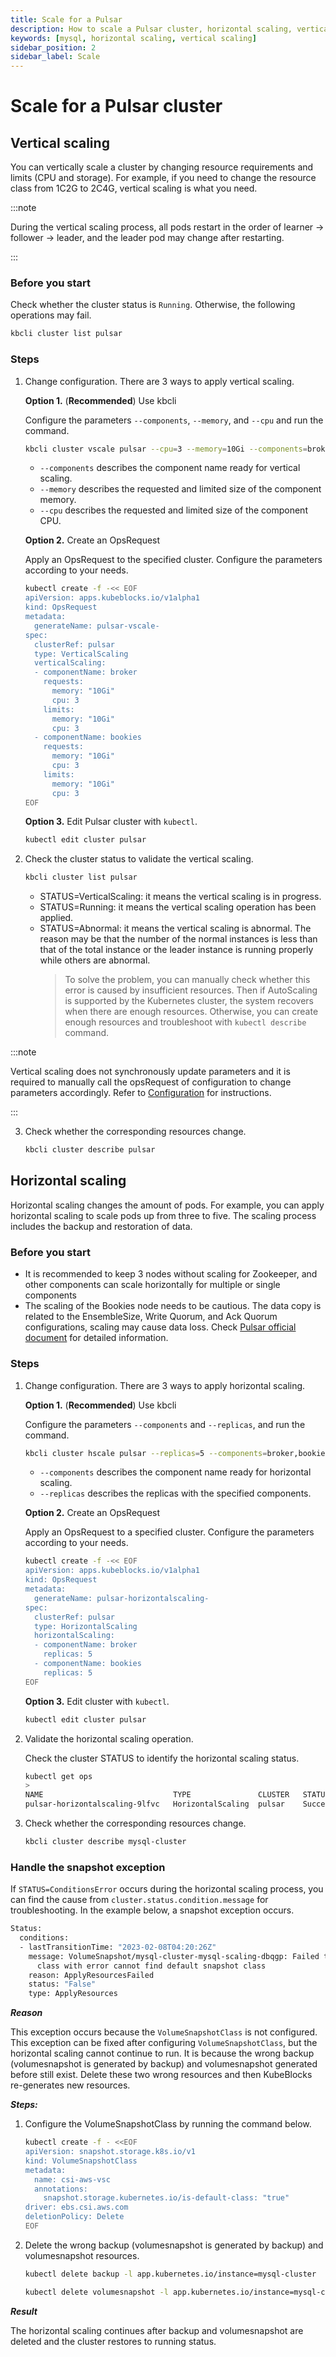 ```yaml
---
title: Scale for a Pulsar
description: How to scale a Pulsar cluster, horizontal scaling, vertical scaling
keywords: [mysql, horizontal scaling, vertical scaling]
sidebar_position: 2
sidebar_label: Scale
---
```


# Scale for a Pulsar cluster

## Vertical scaling

You can vertically scale a cluster by changing resource requirements and limits (CPU and storage). For example, if you need to change the resource class from 1C2G to 2C4G, vertical scaling is what you need.

:::note

During the vertical scaling process, all pods restart in the order of learner -> follower -> leader, and the leader pod may change after restarting.

:::

### Before you start

Check whether the cluster status is `Running`. Otherwise, the following operations may fail.

```bash
kbcli cluster list pulsar
```

### Steps

1. Change configuration. There are 3 ways to apply vertical scaling.

   **Option 1.** (**Recommended**) Use kbcli

   Configure the parameters `--components`, `--memory`, and `--cpu` and run the command.

   ```bash
   kbcli cluster vscale pulsar --cpu=3 --memory=10Gi --components=broker,bookies  
   ```

   - `--components` describes the component name ready for vertical scaling.
   - `--memory` describes the requested and limited size of the component memory.
   - `--cpu` describes the requested and limited size of the component CPU.

   **Option 2.** Create an OpsRequest
  
   Apply an OpsRequest to the specified cluster. Configure the parameters according to your needs.

   ```bash
   kubectl create -f -<< EOF
   apiVersion: apps.kubeblocks.io/v1alpha1
   kind: OpsRequest
   metadata:
     generateName: pulsar-vscale-
   spec:
     clusterRef: pulsar
     type: VerticalScaling
     verticalScaling:
     - componentName: broker
       requests:
         memory: "10Gi"
         cpu: 3
       limits:
         memory: "10Gi"
         cpu: 3
     - componentName: bookies
       requests:
         memory: "10Gi"
         cpu: 3
       limits:
         memory: "10Gi"
         cpu: 3      
   EOF
   ```
  
   **Option 3.** Edit Pulsar cluster with `kubectl`.

   ```bash
   kubectl edit cluster pulsar
   ```

2. Check the cluster status to validate the vertical scaling.

    ```bash
    kbcli cluster list pulsar
    ```

   - STATUS=VerticalScaling: it means the vertical scaling is in progress.
   - STATUS=Running: it means the vertical scaling operation has been applied.
   - STATUS=Abnormal: it means the vertical scaling is abnormal. The reason may be that the number of the normal instances is less than that of the total instance or the leader instance is running properly while others are abnormal.
     > To solve the problem, you can manually check whether this error is caused by insufficient resources. Then if AutoScaling is supported by the Kubernetes cluster, the system recovers when there are enough resources. Otherwise, you can create enough resources and troubleshoot with `kubectl describe` command.

:::note

Vertical scaling does not synchronously update parameters and it is required to manually call the opsRequest of configuration to change parameters accordingly. Refer to [Configuration](./../configuration/configuration.md) for instructions.

:::

3. Check whether the corresponding resources change.

    ```bash
    kbcli cluster describe pulsar
    ```

## Horizontal scaling

Horizontal scaling changes the amount of pods. For example, you can apply horizontal scaling to scale pods up from three to five. The scaling process includes the backup and restoration of data.

### Before you start

- It is recommended to keep 3 nodes without scaling for Zookeeper, and other components can scale horizontally for multiple or single components
- The scaling of the Bookies node needs to be cautious. The data copy is related to the EnsembleSize, Write Quorum, and Ack Quorum configurations, scaling may cause data loss. Check [Pulsar official document](https://pulsar.apahe.org/docs/3.0.x/administration-zk-bk/#decommission-bookies-cleanly) for detailed information.

### Steps

1. Change configuration. There are 3 ways to apply horizontal scaling.

   **Option 1.** (**Recommended**) Use kbcli

   Configure the parameters `--components` and `--replicas`, and run the command.

   ```bash
   kbcli cluster hscale pulsar --replicas=5 --components=broker,bookies                  Running        Jan 29,2023 14:29 UTC+0800
   ```

   - `--components` describes the component name ready for horizontal scaling.
   - `--replicas` describes the replicas with the specified components.

   **Option 2.** Create an OpsRequest

   Apply an OpsRequest to a specified cluster. Configure the parameters according to your needs.

    ```bash
    kubectl create -f -<< EOF
    apiVersion: apps.kubeblocks.io/v1alpha1
    kind: OpsRequest
    metadata:
      generateName: pulsar-horizontalscaling-
    spec:
      clusterRef: pulsar
      type: HorizontalScaling  
      horizontalScaling:
      - componentName: broker
        replicas: 5
      - componentName: bookies
        replicas: 5
    EOF
    ```

   **Option 3.** Edit cluster with `kubectl`.

   ```bash
   kubectl edit cluster pulsar
   ```
  
2. Validate the horizontal scaling operation.

   Check the cluster STATUS to identify the horizontal scaling status.

   ```bash
   kubectl get ops
   >
   NAME                             TYPE               CLUSTER   STATUS    PROGRESS   AGE
   pulsar-horizontalscaling-9lfvc   HorizontalScaling  pulsar    Succeed   3/3        8m49s
   ```

3. Check whether the corresponding resources change.

   ```bash
   kbcli cluster describe mysql-cluster
   ```

### Handle the snapshot exception

If `STATUS=ConditionsError` occurs during the horizontal scaling process, you can find the cause from `cluster.status.condition.message` for troubleshooting.
In the example below, a snapshot exception occurs.

```bash
Status:
  conditions: 
  - lastTransitionTime: "2023-02-08T04:20:26Z"
    message: VolumeSnapshot/mysql-cluster-mysql-scaling-dbqgp: Failed to set default snapshot
      class with error cannot find default snapshot class
    reason: ApplyResourcesFailed
    status: "False"
    type: ApplyResources
```

***Reason***

This exception occurs because the `VolumeSnapshotClass` is not configured. This exception can be fixed after configuring `VolumeSnapshotClass`, but the horizontal scaling cannot continue to run. It is because the wrong backup (volumesnapshot is generated by backup) and volumesnapshot generated before still exist. Delete these two wrong resources and then KubeBlocks re-generates new resources.

***Steps:***

1. Configure the VolumeSnapshotClass by running the command below.

   ```bash
   kubectl create -f - <<EOF
   apiVersion: snapshot.storage.k8s.io/v1
   kind: VolumeSnapshotClass
   metadata:
     name: csi-aws-vsc
     annotations:
       snapshot.storage.kubernetes.io/is-default-class: "true"
   driver: ebs.csi.aws.com
   deletionPolicy: Delete
   EOF
   ```

2. Delete the wrong backup (volumesnapshot is generated by backup) and volumesnapshot resources.

   ```bash
   kubectl delete backup -l app.kubernetes.io/instance=mysql-cluster
   
   kubectl delete volumesnapshot -l app.kubernetes.io/instance=mysql-cluster
   ```

***Result***

The horizontal scaling continues after backup and volumesnapshot are deleted and the cluster restores to running status.
